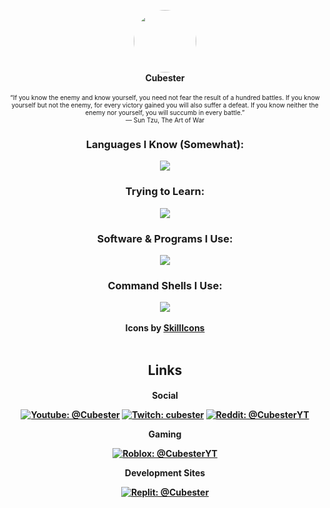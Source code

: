 <p align="center">
  <img width="100" style="border-radius: 50%" src="https://images.weserv.nl/?url=avatars.githubusercontent.com/u/78769806?v=4v=4&h=300&w=300&fit=cover&mask=circle&maxage=7d">
  <br>
  <b>Cubester</b>
  <br>
  <br>
  <span style="font-size:10px;!important">“If you know the enemy and know yourself, you need not fear the result of a hundred battles. If you know yourself but not the enemy, for every victory gained you will also suffer a defeat. If you know neither the enemy nor yourself, you will succumb in every battle.”</span> 
  <br>
  <span style="font-size:10px;!important"> ― Sun Tzu, The Art of War</span>
</p>

<div align="center">
  <h3>Languages I Know (Somewhat):</h3>
  <img src="https://skillicons.dev/icons?i=js,python,lua">
  <h3>Trying to Learn:</h3>
  <img src="https://skillicons.dev/icons?i=html,css,markdown,java,haxe">
  <h3>Software & Programs I Use:</h3>
  <img src="https://skillicons.dev/icons?i=vscode,git,blender">
  <h3>Command Shells I Use:</h3>
  <img src="https://skillicons.dev/icons?i=powershell,bash">
  <br/>
  <br/>
  <b>Icons by <a href="https://skillicons.dev">SkillIcons</a></b>
</div>
<br>

<div align="center">

<b><h2>Links</b><h4>

Social

[![Youtube: @Cubester]][youtube] [![Twitch: cubester]][twitch] [![Reddit: @CubesterYT]][reddit]

Gaming

[![Roblox: @CubesterYT]][roblox]


Development Sites

[![Replit: @Cubester]][replit]


<!--*Split*-->


[Youtube: @Cubester]: https://img.shields.io/badge/-@Cubester-ff0000?logo=youtube&logoColor=white&style=flat-square
[Twitch: cubester]: https://img.shields.io/badge/-cubester-6c2498?logo=twitch&logoColor=white&style=flat-square
[Reddit: @CubesterYT]: https://img.shields.io/badge/-@CubesterYT-ff4300?logo=reddit&logoColor=white&style=flat-square
[Replit: @Cubester]: https://img.shields.io/badge/-@Cubester-f26201?logo=replit&logoColor=white&style=flat-square
[Roblox: @CubesterYT]: https://img.shields.io/badge/-@CubesterYT-000000?logo=roblox&logoColor=white&style=flat-square


[youtube]: https://youtube.com/@Cubester
[twitch]: https://twitch.tv/cubester
[reddit]: https://www.reddit.com/user/CubesterYT
[replit]: https://replit.com/@Cubester
[roblox]: https://web.roblox.com/users/287779111/profile

<!--TODO: Revamp in Progress-->